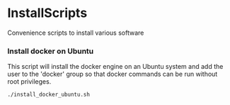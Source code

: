 # InstallScripts
Convenience scripts to install various software

### Install docker on Ubuntu
This script will install the docker engine on an Ubuntu system and add the user to the 'docker' group so that docker commands can be run without root privileges.

```bash
./install_docker_ubuntu.sh
```
